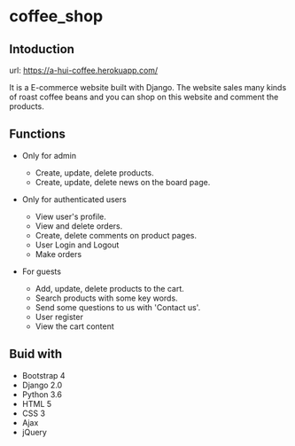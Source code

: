 # coffee_shop
## Intoduction

url: https://a-hui-coffee.herokuapp.com/

It is a E-commerce website built with Django.
The website sales many kinds of roast coffee beans and 
you can shop on this website and comment the products.

## Functions
* Only for admin
  * Create, update, delete products.
  * Create, update, delete news on the board page.

* Only for authenticated users
  * View user's profile.
  * View and delete orders.
  * Create, delete comments on product pages.
  * User Login and Logout
  * Make orders

* For guests
  * Add, update, delete products to the cart.
  * Search products with some key words.
  * Send some questions to us with 'Contact us'.
  * User register
  * View the cart content

## Buid with
* Bootstrap 4
* Django 2.0
* Python 3.6
* HTML 5
* CSS 3
* Ajax
* jQuery
